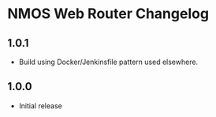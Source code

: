 # NMOS Web Router Changelog

## 1.0.1
- Build using Docker/Jenkinsfile pattern used elsewhere.

## 1.0.0
- Initial release